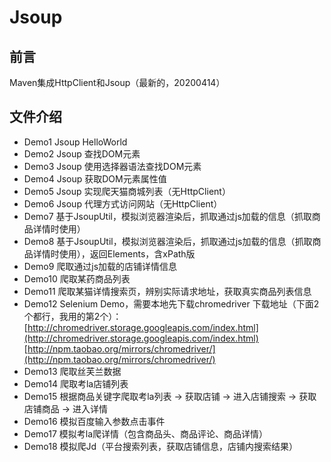 # Jsoup 

## 前言 ##
Maven集成HttpClient和Jsoup（最新的，20200414）

## 文件介绍
- Demo1
Jsoup HelloWorld
- Demo2
Jsoup 查找DOM元素
- Demo3
Jsoup 使用选择器语法查找DOM元素
- Demo4
Jsoup 获取DOM元素属性值
- Demo5
Jsoup 实现爬天猫商城列表（无HttpClient）
- Demo6
Jsoup 代理方式访问网站（无HttpClient）
- Demo7
基于JsoupUtil，模拟浏览器渲染后，抓取通过js加载的信息（抓取商品详情时使用）
- Demo8
基于JsoupUtil，模拟浏览器渲染后，抓取通过js加载的信息（抓取商品详情时使用），返回Elements，含xPath版
- Demo9
爬取通过js加载的店铺详情信息
- Demo10
爬取某药商品列表
- Demo11
爬取某猫详情搜索页，辨别实际请求地址，获取真实商品列表信息
- Demo12
Selenium Demo，需要本地先下载chromedriver
下载地址（下面2个都行，我用的第2个）：
[http://chromedriver.storage.googleapis.com/index.html](http://chromedriver.storage.googleapis.com/index.html)
[http://npm.taobao.org/mirrors/chromedriver/](http://npm.taobao.org/mirrors/chromedriver/)
- Demo13
爬取丝芙兰数据
- Demo14
爬取考la店铺列表
- Demo15
根据商品关键字爬取考la列表 -> 获取店铺 -> 进入店铺搜索 -> 获取店铺商品 -> 进入详情
- Demo16
模拟百度输入参数点击事件
- Demo17
模拟考la爬详情（包含商品头、商品评论、商品详情）
- Demo18
模拟爬Jd（平台搜索列表，获取店铺信息，店铺内搜索结果）







